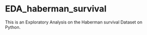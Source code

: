 # EDA_haberman_survival
This is an Exploratory Analysis on the Haberman survival Dataset on Python.
